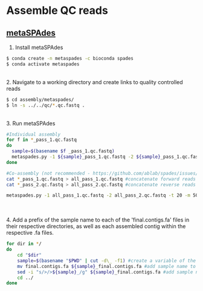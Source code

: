 # Assemble QC reads

## [metaSPAdes](https://www.ncbi.nlm.nih.gov/pmc/articles/PMC5411777/)

1. Install metaSPAdes

```bash
$ conda create -n metaspades -c bioconda spades
$ conda activate metaspades
```

\
2. Navigate to a working directory and create links to quality controlled reads

```bash
$ cd assembly/metaspades/
$ ln -s ../../qc/*.qc.fastq .
```

\
3. Run metaSPAdes

```bash
#Individual assembly
for f in *_pass_1.qc.fastq
do
  sample=$(basename $f _pass_1.qc.fastq)
  metaspades.py -1 ${sample}_pass_1.qc.fastq -2 ${sample}_pass_1.qc.fastq -t 20 -m 50 -o ${sample}_metaspades.assembly >& ${sample}_metaspades.log.txt
done

#Co-assembly (not recommended - https://github.com/ablab/spades/issues/656)
cat *_pass_1.qc.fastq > all_pass_1.qc.fastq #concatenate forward reads into a single file
cat *_pass_2.qc.fastq > all_pass_2.qc.fastq #concatenate reverse reads into a single file

metaspades.py -1 all_pass_1.qc.fastq -2 all_pass_2.qc.fastq -t 20 -m 50 -o metaspades.coassembly >& metaspades.coassembly.log.txt
```

\
\
4. Add a prefix of the sample name to each of the 'final.contigs.fa' files in their respective directories, as well as each assembled contig within the respective .fa files.

```bash
for dir in */
do
	cd "$dir"
	sample=$(basename "$PWD" | cut -d\_ -f1) #create a variable of the sample name from the directory name
	mv final.contigs.fa ${sample}_final.contigs.fa #add sample name to file name
	sed -i "s/>/>${sample}_/g" ${sample}_final.contigs.fa #add sample name to the beginning of each contig
	cd ../
done
```
